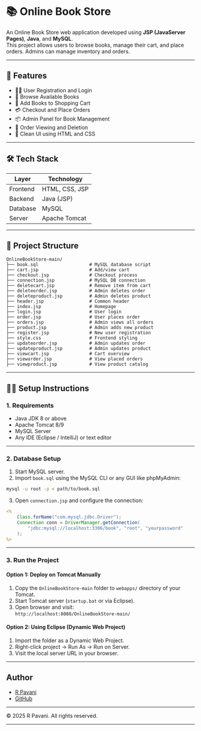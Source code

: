 # 📚 Online Book Store

An Online Book Store web application developed using **JSP (JavaServer Pages)**, **Java**, and **MySQL**.  
This project allows users to browse books, manage their cart, and place orders. Admins can manage inventory and orders.

---

## 🌟 Features

- 🧑‍💼 User Registration and Login
- 📖 Browse Available Books
- 🛒 Add Books to Shopping Cart
- 💳 Checkout and Place Orders
- 📦 Admin Panel for Book Management
- 🧾 Order Viewing and Deletion
- 🎨 Clean UI using HTML and CSS

---

## 🛠️ Tech Stack

| Layer | Technology |
|------|------------|
| Frontend | HTML, CSS, JSP |
| Backend | Java (JSP) |
| Database | MySQL |
| Server | Apache Tomcat |

---

## 📁 Project Structure

```
OnlineBookStore-main/
├── book.sql                   # MySQL database script
├── cart.jsp                   # Add/view cart
├── checkout.jsp               # Checkout process
├── connection.jsp             # MySQL DB connection
├── deletecart.jsp             # Remove item from cart
├── deleteorder.jsp            # Admin deletes order
├── deleteproduct.jsp          # Admin deletes product
├── header.jsp                 # Common header
├── index.jsp                  # Homepage
├── login.jsp                  # User login
├── order.jsp                  # User places order
├── orders.jsp                 # Admin views all orders
├── product.jsp                # Admin adds new product
├── register.jsp               # New user registration
├── style.css                  # Frontend styling
├── updateorder.jsp            # Admin updates order
├── updateproduct.jsp          # Admin updates product
├── viewcart.jsp               # Cart overview
├── vieworder.jsp              # View placed orders
├── viewproduct.jsp            # View product catalog
```

---

## 🧑‍💻 Setup Instructions

### 1. Requirements

- Java JDK 8 or above
- Apache Tomcat 8/9
- MySQL Server
- Any IDE (Eclipse / IntelliJ) or text editor

---

### 2. Database Setup

1. Start MySQL server.
2. Import `book.sql` using the MySQL CLI or any GUI like phpMyAdmin:

```bash
mysql -u root -p < path/to/book.sql
```

3. Open `connection.jsp` and configure the connection:

```jsp
<%
    Class.forName("com.mysql.jdbc.Driver");
    Connection conn = DriverManager.getConnection(
        "jdbc:mysql://localhost:3306/book", "root", "yourpassword"
    );
%>
```

---

### 3. Run the Project

#### Option 1: Deploy on Tomcat Manually

1. Copy the `OnlineBookStore-main` folder to `webapps/` directory of your Tomcat.
2. Start Tomcat server (`startup.bat` or via Eclipse).
3. Open browser and visit:  
   `http://localhost:8080/OnlineBookStore-main/`

#### Option 2: Using Eclipse (Dynamic Web Project)

1. Import the folder as a Dynamic Web Project.
2. Right-click project → Run As → Run on Server.
3. Visit the local server URL in your browser.


-----------------------
## Author
- [R Pavani](https://www.linkedin.com/in/r-pavani/)
- [GitHub](https://github.com/pavani-1510/)

---

© 2025 R Pavani. All rights reserved.

---
